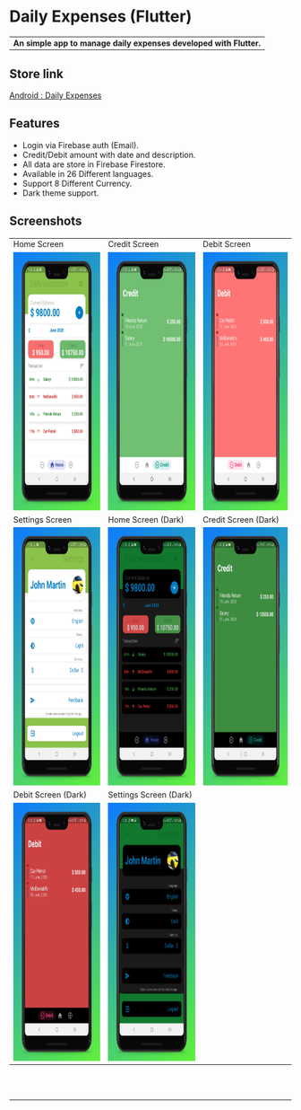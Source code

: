 
# Daily Expenses (Flutter)

<table>
<tr>
<td>
<strong>An simple app to manage daily expenses developed with Flutter.</strong>
</td>
</tr>
</table>

## Store link
[Android : Daily Expenses](https://play.google.com/store/apps/details?id=com.avinashproduct.dailyexpenses)

## Features

* Login via Firebase auth (Email).
* Credit/Debit amount with date and description.
* All data are store in Firebase Firestore.
* Available in 26 Different languages.
* Support 8 Different Currency.
* Dark theme support.



## Screenshots

<table>
  <tr>
    <td>Home Screen</td>
    <td>Credit Screen</td>
    <td>Debit Screen</td>
  </tr>
  <tr>
    <td valign="top"><img src="screenshot/Phone Screenshot 1.jpg" width=270 height=460></td>
    <td valing="top"><img src="screenshot/Phone Screenshot 2.jpg" width=270 height=460></td>
    <td valing="top"><img src="screenshot/Phone Screenshot 3.jpg" width=270 height=460></td>
  </tr>
  <tr>
    <td>Settings Screen</td>
    <td>Home Screen (Dark)</td>
    <td>Credit Screen (Dark)</td>
  </tr>
  <tr>
    <td valign="top"><img src="screenshot/Phone Screenshot 4.jpg" width=270 height=460></td>
    <td valign="top"><img src="screenshot/Phone Screenshot 5.jpg" width=270 height=460></td>
    <td valign="top"><img src="screenshot/Phone Screenshot 8.jpg" width=270 height=460></td>
  </tr>
  <tr>
    <td>Debit Screen (Dark)</td>
    <td>Settings Screen (Dark)</td>
  </tr>
  <tr>
    <td valign="top"><img src="screenshot/Phone Screenshot 7.jpg" width=270 height=460></td>
    <td valign="top"><img src="screenshot/Phone Screenshot 6.jpg" width=270 height=460></td>
  </tr>
 </table>

 <br>
<br>

<hr>
